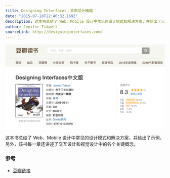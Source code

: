 ```yaml
---
title: Designing Interfaces：界面设计精髓
date: "2015-07-28T22:40:32.169Z"
description: 这本书总结了 Web、Mobile 设计中常见的设计模式和解决方案，并给出了示例。另外，该书每一章还讲述了交互设计和视觉设计中的各个关键概念。
author: Jenifer Tidwell
sourceLink: http://designinginterfaces.com/
---
```


![](./overview.png)

这本书总结了 Web、Mobile 设计中常见的设计模式和解决方案，并给出了示例。另外，该书每一章还讲述了交互设计和视觉设计中的各个关键概念。


### 参考
- [豆瓣链接](https://book.douban.com/subject/2365393/)